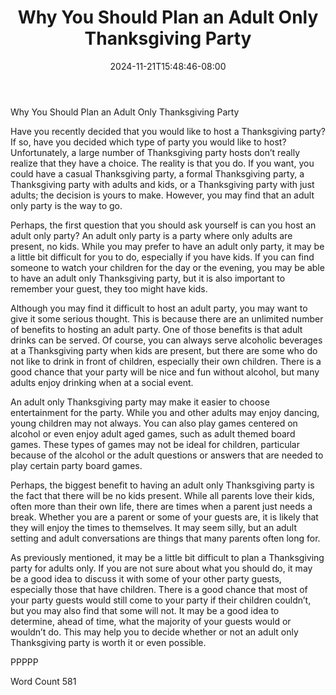 ﻿---
title: "Why You Should Plan an Adult Only Thanksgiving Party"
date: 2024-11-21T15:48:46-08:00
description: "Thanksgiving Party Articles Tips for Web Success"
featured_image: "/images/Thanksgiving Party Articles.jpg"
tags: ["Thanksgiving Party Articles"]
---

Why You Should Plan an Adult Only Thanksgiving Party

Have you recently decided that you would like to host a Thanksgiving party?  If so, have you decided which type of party you would like to host?  Unfortunately, a large number of Thanksgiving party hosts don’t really realize that they have a choice.  The reality is that you do.  If you want, you could have a casual Thanksgiving party, a formal Thanksgiving party, a Thanksgiving party with adults and kids, or a Thanksgiving party with just adults; the decision is yours to make.  However, you may find that an adult only party is the way to go.

Perhaps, the first question that you should ask yourself is can you host an adult only party?  An adult only party is a party where only adults are present, no kids. While you may prefer to have an adult only party, it may be a little bit difficult for you to do, especially if you have kids.  If you can find someone to watch your children for the day or the evening, you may be able to have an adult only Thanksgiving party, but it is also important to remember your guest, they too might have kids.

Although you may find it difficult to host an adult party, you may want to give it some serious thought.  This is because there are an unlimited number of benefits to hosting an adult party. One of those benefits is that adult drinks can be served.  Of course, you can always serve alcoholic beverages at a Thanksgiving party when kids are present, but there are some who do not like to drink in front of children, especially their own children. There is a good chance that your party will be nice and fun without alcohol, but many adults enjoy drinking when at a social event.

An adult only Thanksgiving party may make it easier to choose entertainment for the party.  While you and other adults may enjoy dancing, young children may not always.  You can also play games centered on alcohol or even enjoy adult aged games, such as adult themed board games.  These types of games may not be ideal for children, particular because of the alcohol or the adult questions or answers that are needed to play certain party board games.  

Perhaps, the biggest benefit to having an adult only Thanksgiving party is the fact that there will be no kids present. While all parents love their kids, often more than their own life, there are times when a parent just needs a break. Whether you are a parent or some of your guests are, it is likely that they will enjoy the times to themselves.  It may seem silly, but an adult setting and adult conversations are things that many parents often long for. 

As previously mentioned, it may be a little bit difficult to plan a Thanksgiving party for adults only.  If you are not sure about what you should do, it may be a good idea to discuss it with some of your other party guests, especially those that have children.  There is a good chance that most of your party guests would still come to your party if their children couldn’t, but you may also find that some will not.  It may be a good idea to determine, ahead of time, what the majority of your guests would or wouldn’t do. This may help you to decide whether or not an adult only Thanksgiving party is worth it or even possible.

PPPPP

Word Count 581

